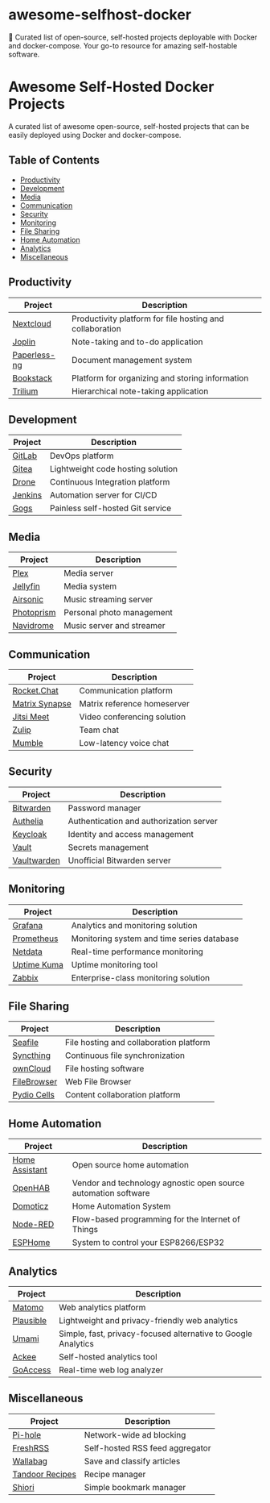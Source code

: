 # awesome-selfhost-docker
🚀 Curated list of open-source, self-hosted projects deployable with Docker and docker-compose. Your go-to resource for amazing self-hostable software.

# Awesome Self-Hosted Docker Projects

A curated list of awesome open-source, self-hosted projects that can be easily deployed using Docker and docker-compose.

## Table of Contents
- [Productivity](#productivity)
- [Development](#development)
- [Media](#media)
- [Communication](#communication)
- [Security](#security)
- [Monitoring](#monitoring)
- [File Sharing](#file-sharing)
- [Home Automation](#home-automation)
- [Analytics](#analytics)
- [Miscellaneous](#miscellaneous)

## Productivity

| Project | Description |
|---------|-------------|
| [Nextcloud](https://github.com/nextcloud/docker) | Productivity platform for file hosting and collaboration |
| [Joplin](https://github.com/laurent22/joplin) | Note-taking and to-do application |
| [Paperless-ng](https://github.com/jonaswinkler/paperless-ng) | Document management system |
| [Bookstack](https://github.com/BookStackApp/BookStack) | Platform for organizing and storing information |
| [Trilium](https://github.com/zadam/trilium) | Hierarchical note-taking application |

## Development

| Project | Description |
|---------|-------------|
| [GitLab](https://github.com/gitlab/gitlab-ce) | DevOps platform |
| [Gitea](https://github.com/go-gitea/gitea) | Lightweight code hosting solution |
| [Drone](https://github.com/drone/drone) | Continuous Integration platform |
| [Jenkins](https://github.com/jenkinsci/docker) | Automation server for CI/CD |
| [Gogs](https://github.com/gogs/gogs) | Painless self-hosted Git service |

## Media

| Project | Description |
|---------|-------------|
| [Plex](https://github.com/plexinc/pms-docker) | Media server |
| [Jellyfin](https://github.com/jellyfin/jellyfin) | Media system |
| [Airsonic](https://github.com/airsonic/airsonic) | Music streaming server |
| [Photoprism](https://github.com/photoprism/photoprism) | Personal photo management |
| [Navidrome](https://github.com/navidrome/navidrome) | Music server and streamer |

## Communication

| Project | Description |
|---------|-------------|
| [Rocket.Chat](https://github.com/RocketChat/Rocket.Chat) | Communication platform |
| [Matrix Synapse](https://github.com/matrix-org/synapse) | Matrix reference homeserver |
| [Jitsi Meet](https://github.com/jitsi/docker-jitsi-meet) | Video conferencing solution |
| [Zulip](https://github.com/zulip/zulip) | Team chat |
| [Mumble](https://github.com/mumble-voip/mumble) | Low-latency voice chat |

## Security

| Project | Description |
|---------|-------------|
| [Bitwarden](https://github.com/bitwarden/server) | Password manager |
| [Authelia](https://github.com/authelia/authelia) | Authentication and authorization server |
| [Keycloak](https://github.com/keycloak/keycloak) | Identity and access management |
| [Vault](https://github.com/hashicorp/vault) | Secrets management |
| [Vaultwarden](https://github.com/dani-garcia/vaultwarden) | Unofficial Bitwarden server |

## Monitoring

| Project | Description |
|---------|-------------|
| [Grafana](https://github.com/grafana/grafana) | Analytics and monitoring solution |
| [Prometheus](https://github.com/prometheus/prometheus) | Monitoring system and time series database |
| [Netdata](https://github.com/netdata/netdata) | Real-time performance monitoring |
| [Uptime Kuma](https://github.com/louislam/uptime-kuma) | Uptime monitoring tool |
| [Zabbix](https://github.com/zabbix/zabbix) | Enterprise-class monitoring solution |

## File Sharing

| Project | Description |
|---------|-------------|
| [Seafile](https://github.com/haiwen/seafile) | File hosting and collaboration platform |
| [Syncthing](https://github.com/syncthing/syncthing) | Continuous file synchronization |
| [ownCloud](https://github.com/owncloud/core) | File hosting software |
| [FileBrowser](https://github.com/filebrowser/filebrowser) | Web File Browser |
| [Pydio Cells](https://github.com/pydio/cells) | Content collaboration platform |

## Home Automation

| Project | Description |
|---------|-------------|
| [Home Assistant](https://github.com/home-assistant/core) | Open source home automation |
| [OpenHAB](https://github.com/openhab/openhab-core) | Vendor and technology agnostic open source automation software |
| [Domoticz](https://github.com/domoticz/domoticz) | Home Automation System |
| [Node-RED](https://github.com/node-red/node-red) | Flow-based programming for the Internet of Things |
| [ESPHome](https://github.com/esphome/esphome) | System to control your ESP8266/ESP32 |

## Analytics

| Project | Description |
|---------|-------------|
| [Matomo](https://github.com/matomo-org/matomo) | Web analytics platform |
| [Plausible](https://github.com/plausible/analytics) | Lightweight and privacy-friendly web analytics |
| [Umami](https://github.com/mikecao/umami) | Simple, fast, privacy-focused alternative to Google Analytics |
| [Ackee](https://github.com/electerious/Ackee) | Self-hosted analytics tool |
| [GoAccess](https://github.com/allinurl/goaccess) | Real-time web log analyzer |

## Miscellaneous

| Project | Description |
|---------|-------------|
| [Pi-hole](https://github.com/pi-hole/docker-pi-hole) | Network-wide ad blocking |
| [FreshRSS](https://github.com/FreshRSS/FreshRSS) | Self-hosted RSS feed aggregator |
| [Wallabag](https://github.com/wallabag/wallabag) | Save and classify articles |
| [Tandoor Recipes](https://github.com/vabene1111/recipes) | Recipe manager |
| [Shiori](https://github.com/go-shiori/shiori) | Simple bookmark manager |
